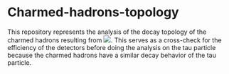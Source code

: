 # Charmed-hadrons-topology
This repository represents the analysis of the decay topology of the charmed hadrons resulting from <img src= "https://latex.codecogs.com/svg.image?\nu{\mu} \text{interaction}" />.
This serves as a cross-check for the efficiency of the detectors before doing the analysis on the tau particle because the charmed hadrons have a similar decay behavior of the tau particle. 
